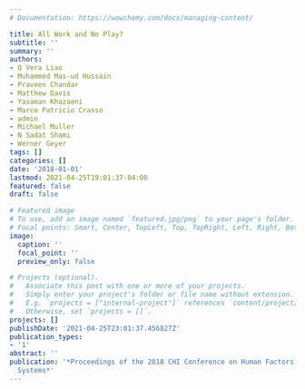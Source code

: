 ```yaml
---
# Documentation: https://wowchemy.com/docs/managing-content/

title: All Work and No Play?
subtitle: ''
summary: ''
authors:
- Q Vera Liao
- Muhammed Mas-ud Hussain
- Praveen Chandar
- Matthew Davis
- Yasaman Khazaeni
- Marco Patricio Crasso
- admin
- Michael Muller
- N Sadat Shami
- Werner Geyer
tags: []
categories: []
date: '2018-01-01'
lastmod: 2021-04-25T19:01:37-04:00
featured: false
draft: false

# Featured image
# To use, add an image named `featured.jpg/png` to your page's folder.
# Focal points: Smart, Center, TopLeft, Top, TopRight, Left, Right, BottomLeft, Bottom, BottomRight.
image:
  caption: ''
  focal_point: ''
  preview_only: false

# Projects (optional).
#   Associate this post with one or more of your projects.
#   Simply enter your project's folder or file name without extension.
#   E.g. `projects = ["internal-project"]` references `content/project/deep-learning/index.md`.
#   Otherwise, set `projects = []`.
projects: []
publishDate: '2021-04-25T23:01:37.456827Z'
publication_types:
- '1'
abstract: ''
publication: '*Proceedings of the 2018 CHI Conference on Human Factors in Computing
  Systems*'
---
```

